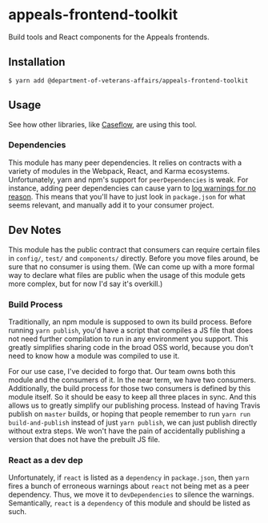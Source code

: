 # appeals-frontend-toolkit
Build tools and React components for the Appeals frontends.

## Installation

```
$ yarn add @department-of-veterans-affairs/appeals-frontend-toolkit
```

## Usage

See how other libraries, like [Caseflow](https://github.com/department-of-veterans-affairs/caseflow/), are using this tool.

### Dependencies
This module has many peer dependencies. It relies on contracts with a variety of modules in the Webpack, React, and Karma ecosystems. Unfortunately, yarn and npm's support for `peerDependencies` is weak. For instance, adding peer dependencies can cause yarn to [log warnings for no reason](https://github.com/yarnpkg/yarn/issues/4850). This means that you'll have to just look in `package.json` for what seems relevant, and manually add it to your consumer project.

## Dev Notes
This module has the public contract that consumers can require certain files in `config/`, `test/` and `components/` directly. Before you move files around, be sure that no consumer is using them. (We can come up with a more formal way to declare what files are public when the usage of this module gets more complex, but for now I'd say it's overkill.)

### Build Process
Traditionally, an npm module is supposed to own its build process. Before running `yarn publish`, you'd have a script that compiles a JS file that does not need further compilation to run in any environment you support. This greatly simplifies sharing code in the broad OSS world, because you don't need to know how a module was compiled to use it.

For our use case, I've decided to forgo that. Our team owns both this module and the consumers of it. In the near term, we have two consumers. Additionally, the build process for those two consumers is defined by this module itself. So it should be easy to keep all three places in sync. And this allows us to greatly simplify our publishing process. Instead of having Travis publish on `master` builds, or hoping that people remember to run `yarn run build-and-publish` instead of just `yarn publish`, we can just publish directly without extra steps. We won't have the pain of accidentally publishing a version that does not have the prebuilt JS file.

### React as a dev dep
Unfortunately, if `react` is listed as a `dependency` in `package.json`, then `yarn` fires a bunch of erroneous warnings about `react` not being met as a peer dependency. Thus, we move it to `devDependencies` to silence the warnings. Semantically, `react` is a `dependency` of this module and should be listed as such.
